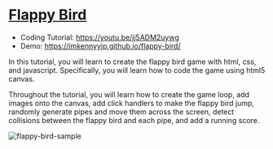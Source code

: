 # [Flappy Bird](https://youtu.be/jj5ADM2uywg)
- Coding Tutorial: https://youtu.be/jj5ADM2uywg
- Demo: https://imkennyyip.github.io/flappy-bird/

In this tutorial, you will learn to create the flappy bird game with html, css, and javascript. Specifically, you will learn how to code the game using html5 canvas. 

Throughout the tutorial, you will learn how to create the game loop, add images onto the canvas, add click handlers to make the flappy bird jump, randomly generate pipes and move them across the screen, detect collisions between the flappy bird and each pipe, and add a running score. 

![flappy-bird-sample](https://user-images.githubusercontent.com/78777681/219966636-72584cb3-d471-41c0-872f-62c230dccc47.png)
